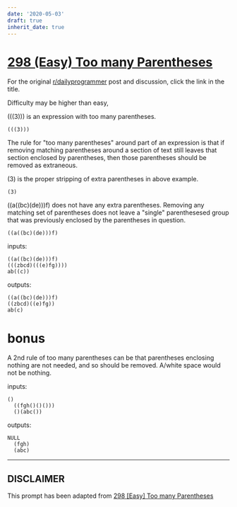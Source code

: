 ```yaml
---
date: '2020-05-03'
draft: true
inherit_date: true
---
```


# [298 (Easy) Too many Parentheses](https://www.reddit.com/r/dailyprogrammer/comments/5llkbj/2017012_challenge_298_easy_too_many_parentheses/)

For the original [r/dailyprogrammer](https://www.reddit.com/r/dailyprogrammer/) post and discussion, click the link in the title.

Difficulty may be higher than easy,

(((3))) is an expression with too many parentheses.


```
(((3)))
```
The rule for "too many parentheses" around part of an expression is that if removing matching parentheses around a section of text still leaves that section enclosed by parentheses, then those parentheses should be removed as extraneous.

(3) is the proper stripping of extra parentheses in above example.


```
(3)
```
((a((bc)(de)))f) does not have any extra parentheses.  Removing any matching set of parentheses does not leave a "single" parenthesesed group that was previously enclosed by the parentheses in question.


```
((a((bc)(de)))f)
```
inputs:


```
((a((bc)(de)))f)  
(((zbcd)(((e)fg))))
ab((c))
```
outputs: 


```
((a((bc)(de)))f)  
((zbcd)((e)fg))
ab(c)
```
# bonus
A 2nd rule of too many parentheses can be that parentheses enclosing nothing are not needed, and so should be removed.  A/white space would not be nothing.

inputs: 


```
()
  ((fgh()()()))
  ()(abc())
```
outputs: 


```
NULL
  (fgh)
  (abc)
```

----
## **DISCLAIMER**
This prompt has been adapted from [298 [Easy] Too many Parentheses](https://www.reddit.com/r/dailyprogrammer/comments/5llkbj/2017012_challenge_298_easy_too_many_parentheses/
)
